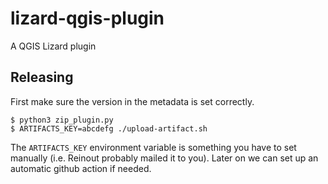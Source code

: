 # lizard-qgis-plugin

A QGIS Lizard plugin


## Releasing

First make sure the version in the metadata is set correctly.

    $ python3 zip_plugin.py
    $ ARTIFACTS_KEY=abcdefg ./upload-artifact.sh

The `ARTIFACTS_KEY` environment variable is something you have to set manually
(i.e. Reinout probably mailed it to you). Later on we can set up an automatic
github action if needed.
